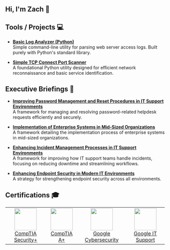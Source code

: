 ## Hi, I'm Zach 👋

## Tools / Projects  💻 

- **[Basic Log Analyzer (Python)](https://github.com/zach-howard/Python-Log-Analyzer)**  
  Simple command-line utility for parsing web server access logs. Built purely with Python's standard library.

- **[Simple TCP Connect Port Scanner](https://github.com/zach-howard/Python-Port-Scanner)**  
  A foundational Python utility designed for efficient network reconnaissance and basic service identification.

## Executive Briefings 📃

- **[Improving Password Management and Reset Procedures in IT Support Environments](https://github.com/zach-howard/Improving-Password-Management)**  
  A framework for managing and resolving password-related helpdesk requests efficiently and securely.

- **[Implementation of Enterprise Systems in Mid-Sized Organizations](https://github.com/zach-howard/Enterprise-System-Implementation)**  
  A framework detailing the implementation process of enterprise systems in mid-sized organizations.

- **[Enhancing Incident Management Processes in IT Support Environments](https://github.com/zach-howard/Incident-Management-Support-Environment)**  
  A framework for improving how IT support teams handle incidents, focusing on reducing downtime and streamlining workflows.

- **[Enhancing Endpoint Security in Modern IT Environments](https://github.com/zach-howard/Enhancing-Endpoint-Security)**  
  A strategy for strengthening endpoint security across all environments.

## Certifications 🎓

<table style="border: none;">
  <tr>
    <td align="center" style="border: none;">
      <a href="https://www.credly.com/badges/47bf5415-855a-4ea0-be64-8fba92db1a25/public_url" target="_blank">
        <img src="https://images.credly.com/size/110x110/images/80d8a06a-c384-42bf-ad36-db81bce5adce/blob" height="70" />
        <br/>CompTIA Security+
      </a>
    </td>
    <td align="center" style="border: none;">
      <a href="https://www.credly.com/badges/7c4ffcf7-1377-46fd-9293-4ac6dd3081f5/public_url" target="_blank">
        <img src="https://images.credly.com/size/110x110/images/f6d62c5d-1e1d-4de6-92ee-8dc8c80b1c7b/blob" height="70" />
        <br/>CompTIA A+
      </a>
    </td>
    <td align="center" style="border: none;">
      <a href="https://coursera.org/share/b7c50d23ed37aabeb3a9f4ee1f056cc7" target="_blank">
        <img src="https://images.credly.com/size/340x340/images/0bf0f2da-a699-4c82-82e2-56dcf1f2e1c7/image.png" height="70" />
        <br/>Google Cybersecurity
      </a>
    </td>
    <td align="center" style="border: none;">
      <a href="https://coursera.org/share/edcd548f293d1d41e6d03178f88d19ee" target="_blank">
        <img src="https://images.credly.com/size/340x340/images/ae2f5bae-b110-4ea1-8e26-77cf5f76c81e/GCC_badge_IT_Support_1000x1000.png" height="70" />
        <br/>Google IT Support
      </a>
    </td>
  </tr>
</table>
